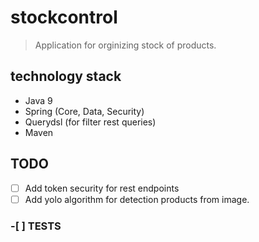 # stockcontrol

> Application for orginizing stock of products.

## technology stack

- Java 9
- Spring (Core, Data, Security)
- Querydsl (for filter rest queries)
- Maven

## TODO
- [ ] Add token security for rest endpoints
- [ ] Add yolo algorithm for detection products from image.
### -[ ] TESTS
